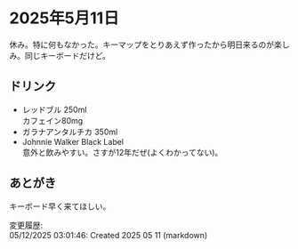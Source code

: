 # 2025年5月11日

休み。特に何もなかった。キーマップをとりあえず作ったから明日来るのが楽しみ。同じキーボードだけど。

## ドリンク

- レッドブル 250ml  
カフェイン80mg
- ガラナアンタルチカ 350ml
- Johnnie Walker Black Label  
意外と飲みやすい。さすが12年だぜ(よくわかってない)。

## あとがき

キーボード早く来てほしい。

変更履歴:  
05/12/2025 03:01:46: Created 2025 05 11 (markdown)  
